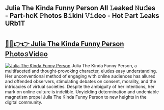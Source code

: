 ## Julia The Kinda Funny Person All 𝙻eaked 𝙽u𝚍es - Part-hcK 𝙿hotos B𝚒kini 𝚅𝚒deo - Hot 𝙿art 𝙻eaks URb1T

# <h2><a href="http://ld6ppx.urlbe.top/?page=Julia+The+Kinda+Funny+Person">🔗🔗👉👉 Julia The Kinda Funny Person P𝚑oto𝚜Vid𝚎o</a></h2>

[![Julia The Kinda Funny Person](https://i.imgur.com/eBuTRDB.gif)](http://ld6ppx.urlbe.top/?page=Julia+The+Kinda+Funny+Person)
Julia The Kinda Funny Person, a multifaceted and thought-provoking character, eludes easy understanding. Her unconventional method of engaging with online audiences has allured and offended observers, stimulating debates on consent, morality, and the intricacies of virtual societies. Despite the ambiguity of her intentions, her mark on online culture is indelible. Unyielding determination and undeniable magnetism propel Julia The Kinda Funny Person to new heights in the digital community.
